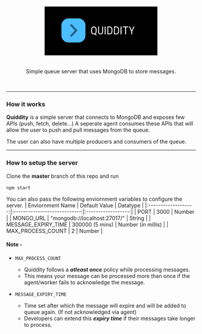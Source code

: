 <div align="center">
  <br/>
  <img src="./logo.png" width="300" />
  <br/>
  <br/>
  <p>
    Simple queue server that uses MongoDB to store messages.
  </p>
  <br/>
</div>

---
### How it works

**Quiddity** is a simple server that connects to MongoDB and exposes few APIs (push, fetch, delete...)
A seperate agent consumes these APIs that will allow the user to push and pull messages from the queue.

The user can also have multiple producers and consumers of the queue.

---
### How to setup the server
Clone the __master__ branch of this repo and run

```
npm start
```

You can also pass the following enviornment variables to configure the server.
|   Enviornment Name  |         Default Value        |      Datatype      |
|:-------------------:|:----------------------------:|:------------------:|
|         PORT        |             3000             |       Number       |
|      MONGO_URL      | "mongodb://localhost:27017/" |       String       |
| MESSAGE_EXPIRY_TIME |        300000 (5 mins)       | Number (in millis) |
|  MAX_PROCESS_COUNT  |               2              |       Number       |

#### Note -

- `MAX_PROCESS_COUNT`
	- Quiddity follows a __*atleast once*__ policy while processing messages.
	- This means your message can be processed more than once if the agent/worker fails to acknowledge the message.

- `MESSAGE_EXPIRY_TIME`
	- Time set after which the message will expire and will be added to queue again. (If not acknowledged via agent)
	- Developers can extend this __*expiry time*__ if their messages take longer to process.



